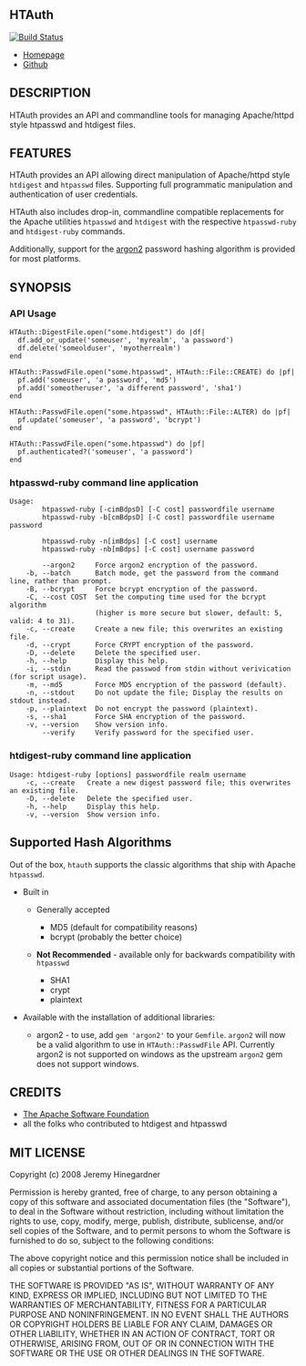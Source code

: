 ## HTAuth

[![Build Status](https://copiousfreetime.semaphoreci.com/badges/htauth/branches/main.svg)](https://copiousfreetime.semaphoreci.com/projects/htauth)

* [Homepage](http://github.com/copiousfreetime/htauth)
* [Github](http://github.com/copiousfreetime/htauth)

## DESCRIPTION

HTAuth provides an API and commandline tools for managing Apache/httpd style
htpasswd and htdigest files.

## FEATURES

HTAuth provides an API allowing direct manipulation of Apache/httpd style
`htdigest` and `htpasswd` files. Supporting full programmatic manipulation and
authentication of user credentials.

HTAuth also includes drop-in, commandline compatible replacements for the Apache
utilities `htpasswd` and `htdigest` with the respective `htpasswd-ruby` and
`htdigest-ruby` commands.

Additionally, support for the [argon2](https://github.com/technion/ruby-argon2)
password hashing algorithm is provided for most platforms.

## SYNOPSIS

### API Usage

    HTAuth::DigestFile.open("some.htdigest") do |df|
      df.add_or_update('someuser', 'myrealm', 'a password')
      df.delete('someolduser', 'myotherrealm')
    end

    HTAuth::PasswdFile.open("some.htpasswd", HTAuth::File::CREATE) do |pf|
      pf.add('someuser', 'a password', 'md5')
      pf.add('someotheruser', 'a different password', 'sha1')
    end

    HTAuth::PasswdFile.open("some.htpasswd", HTAuth::File::ALTER) do |pf|
      pf.update('someuser', 'a password', 'bcrypt')
    end

    HTAuth::PasswdFile.open("some.htpasswd") do |pf|
      pf.authenticated?('someuser', 'a password')
    end


### htpasswd-ruby command line application

    Usage:
            htpasswd-ruby [-cimBdpsD] [-C cost] passwordfile username
            htpasswd-ruby -b[cmBdpsD] [-C cost] passwordfile username password

            htpasswd-ruby -n[imBdps] [-C cost] username
            htpasswd-ruby -nb[mBdps] [-C cost] username password

            --argon2     Force argon2 encryption of the password.
        -b, --batch      Batch mode, get the password from the command line, rather than prompt.
        -B, --bcrypt     Force bcrypt encryption of the password.
        -C, --cost COST  Set the computing time used for the bcrypt algorithm
                         (higher is more secure but slower, default: 5, valid: 4 to 31).
        -c, --create     Create a new file; this overwrites an existing file.
        -d, --crypt      Force CRYPT encryption of the password.
        -D, --delete     Delete the specified user.
        -h, --help       Display this help.
        -i, --stdin      Read the passwod from stdin without verivication (for script usage).
        -m, --md5        Force MD5 encryption of the password (default).
        -n, --stdout     Do not update the file; Display the results on stdout instead.
        -p, --plaintext  Do not encrypt the password (plaintext).
        -s, --sha1       Force SHA encryption of the password.
        -v, --version    Show version info.
            --verify     Verify password for the specified user.

### htdigest-ruby command line application

    Usage: htdigest-ruby [options] passwordfile realm username
        -c, --create   Create a new digest password file; this overwrites an existing file.
        -D, --delete   Delete the specified user.
        -h, --help     Display this help.
        -v, --version  Show version info.

## Supported Hash Algorithms

Out of the box, `htauth` supports the classic algorithms that ship with Apache
`htpasswd`.

- Built in
    - Generally accepted
        - MD5 (default for compatibility reasons)
        - bcrypt (probably the better choice)

    - **Not Recommended** - available only for backwards compatibility with `htpasswd`
        - SHA1
        - crypt
        - plaintext

- Available with the installation of additional libraries:
    - argon2 - to use, add `gem 'argon2'` to your `Gemfile`. `argon2` will
      now be a valid algorithm to use in `HTAuth::PasswdFile` API. Currently
      argon2 is not supported on windows as the upstream `argon2` gem does not
      support windows.

## CREDITS

* [The Apache Software Foundation](http://www.apache.org/)
* all the folks who contributed to htdigest and htpasswd

## MIT LICENSE

Copyright (c) 2008 Jeremy Hinegardner

Permission is hereby granted, free of charge, to any person obtaining a copy of
this software and associated documentation files (the "Software"), to deal in
the Software without restriction, including without limitation the rights to
use, copy, modify, merge, publish, distribute, sublicense, and/or sell copies
of the Software, and to permit persons to whom the Software is furnished to do
so, subject to the following conditions:

The above copyright notice and this permission notice shall be included in all
copies or substantial portions of the Software.

THE SOFTWARE IS PROVIDED "AS IS", WITHOUT WARRANTY OF ANY KIND, EXPRESS OR
IMPLIED, INCLUDING BUT NOT LIMITED TO THE WARRANTIES OF MERCHANTABILITY,
FITNESS FOR A PARTICULAR PURPOSE AND NONINFRINGEMENT. IN NO EVENT SHALL THE
AUTHORS OR COPYRIGHT HOLDERS BE LIABLE FOR ANY CLAIM, DAMAGES OR OTHER
LIABILITY, WHETHER IN AN ACTION OF CONTRACT, TORT OR OTHERWISE, ARISING FROM,
OUT OF OR IN CONNECTION WITH THE SOFTWARE OR THE USE OR OTHER DEALINGS IN THE
SOFTWARE.
